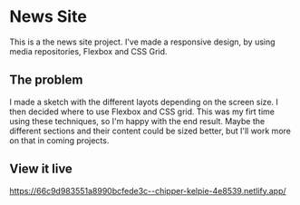# News Site

This is a the news site project. I've made a responsive design, by using media repositories, Flexbox and CSS Grid.

## The problem

I made a sketch with the different layots depending on the screen size. I then decided where to use Flexbox and CSS grid. This was my firt time using these techniques, so I'm happy with the end result. Maybe the different sections and their content could be sized better, but I'll work more on that in coming projects.

## View it live

https://66c9d983551a8990bcfede3c--chipper-kelpie-4e8539.netlify.app/

